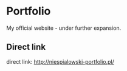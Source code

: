 # Portfolio

My official website - under further expansion.

## Direct link

direct link: http://niespialowski-portfolio.pl/
